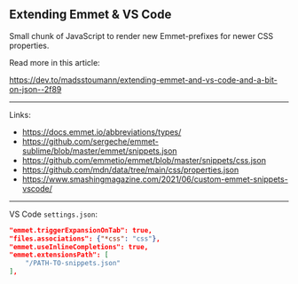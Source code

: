 ## Extending Emmet & VS Code

Small chunk of JavaScript to render new Emmet-prefixes for newer CSS properties.

Read more in this article: 

https://dev.to/madsstoumann/extending-emmet-and-vs-code-and-a-bit-on-json--2f89

---

Links:

- https://docs.emmet.io/abbreviations/types/
- https://github.com/sergeche/emmet-sublime/blob/master/emmet/snippets.json
- https://github.com/emmetio/emmet/blob/master/snippets/css.json
- https://github.com/mdn/data/tree/main/css/properties.json
- https://www.smashingmagazine.com/2021/06/custom-emmet-snippets-vscode/

---

VS Code `settings.json`:


```json
"emmet.triggerExpansionOnTab": true,
"files.associations": {"*css": "css"},
"emmet.useInlineCompletions": true,
"emmet.extensionsPath": [
	"/PATH-TO-snippets.json"
],
```